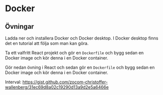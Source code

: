 # Docker

## Övningar

Ladda ner och installera Docker och Docker desktop. I Docker desktop finns det en tutorial att följa som man kan göra.

Ta ett valfritt React projekt och gör en `Dockerfile` och bygg sedan en Docker image och kör denna i en Docker container.

Gör nedan övning i React och sedan gör en `Dockerfile` och bygg sedan en Docker image och kör denna i en Docker container.

Interval: https://gist.github.com/zocom-christoffer-wallenberg/31ec69d8a02c19290d13a9d2e5a6466e